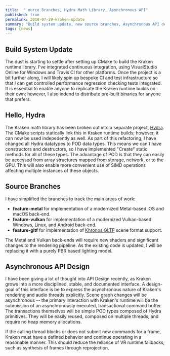 ```yaml
---
title:  " ource Branches, Hydra Math Library, Asynchronous API"
published: true
permalink: 2018-07-29-kraken-update
summary: "Build system update, new source branches, Asynchronous API design"
tags: [news]
---
```


## Build System Update

The dust is starting to settle after setting up CMake to build the Kraken runtime library.  I've integrated continuous integration, using VisualStudio Online for Windows and Travis CI for other platforms.  Once the project is a bit further along, I will likely spin up bespoke CI and test infrastructure so that I can get controlled performance regression checking tests integrated.  It is essential to enable anyone to replicate the Kraken runtime builds on their own; however, I also indend to distribute pre-built binaries for anyone that prefers.

## Hello, Hydra

The Kraken math library has been broken out into a separate project, [Hydra](https://github.com/KrakenEngine/hydra).  The CMake scripts statically link this in Kraken runtime builds; however, it can now be used indepedently as well.  As part of this refactoring, I have changed all Hydra datatypes to POD data types.  This means we can't have constructors and destructors, so I have implemented "Create" static methods for all of these types.  The advantage of POD is that they can easily be accessed from array structures mapped from storage, network, or to the GPU.  This will also enable more convenient use of SIMD operations affecting multiple instances of these objects.

## Source Branches

I have simplified the branches to track the main areas of work:

* **feature-metal** for implementation of a modernized Metal-based iOS and macOS back-end.
* **feature-vulkan** for implementation of a modernized Vulkan-based Windows, Linux, and Android back-end.
* **feature-gltf** for implementation of [Khronos GLTF](https://www.khronos.org/gltf/) scene format support.

The Metal and Vulkan back-ends will require new shaders and significant changes to the rendering pipeline.  As the existing code is updated, I will be replacing it with a purely PBR based lighting model.

## Asynchronous API Design

I have been giving a lot of thought into API Design recently, as Kraken grows into a more disciplined, stable, and documented interface.  A design-goal of this interface is be to express the asynchronous nature of Kraken's rendering and audio threads explicitly.  Scene graph changes will be asynchronous -- the primary interaction with Kraken's runtime will be the submission of an asynchronously executed, transactional command buffer.  The transactions themselves will be simple POD types composed of Hydra primitives.  They will be easily reused, composed on multiple threads, and require no heap memory allocations.

If the calling thread blocks or does not submit new commands for a frame, Kraken must have a defined behavior and continue operating in a reasonable manner.  This should reduce the reliance of VR runtime fallbacks, such as synthesis of frames through reprojection.
